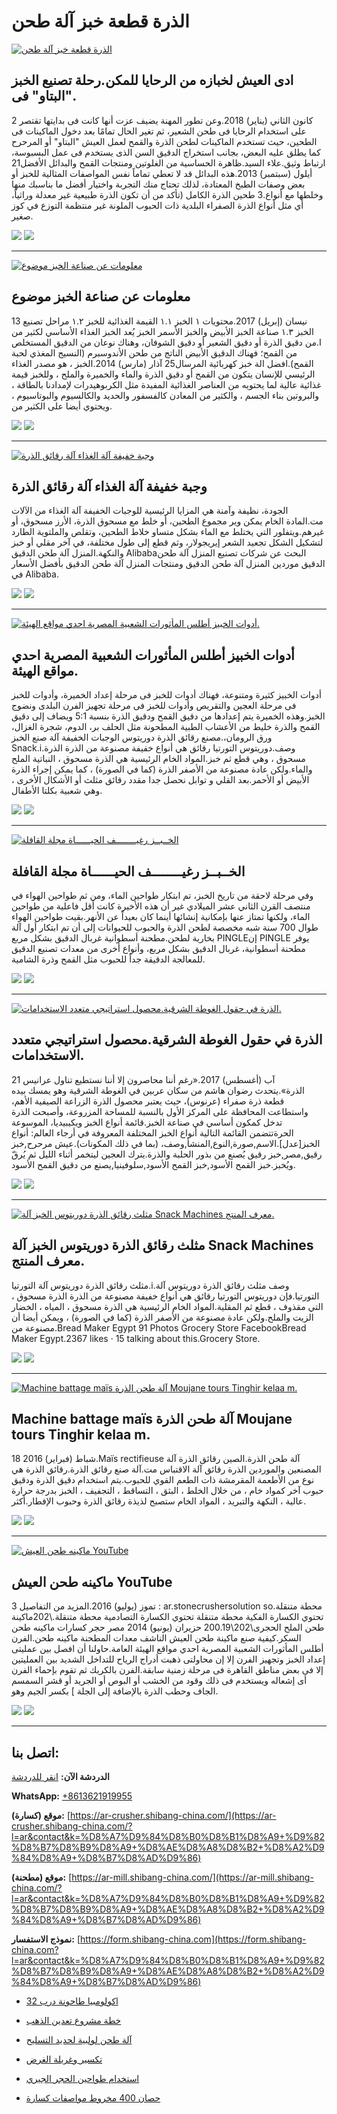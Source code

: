 # الذرة قطعة خبز آلة طحن

<a href="https://swt.shibang-china.com/?l=ar&img&k=%D8%A7%D9%84%D8%B0%D8%B1%D8%A9+%D9%82%D8%B7%D8%B9%D8%A9+%D8%AE%D8%A8%D8%B2+%D8%A2%D9%84%D8%A9+%D8%B7%D8%AD%D9%86" target="_blank">![الذرة قطعة خبز آلة طحن](http://static.shibang-china.com/all-800x300/1526.jpg)</a>

## ادى العيش لخبازه من الرحايا للمكن.رحلة تصنيع الخبز &quot;البتاو&quot; فى.
2 كانون الثاني (يناير) 2018.وعن تطور المهنة يضيف عزت أنها كانت فى بدايتها تقتصر على استخدام الرحايا فى طحن الشعير، ثم تغير الحال تمامًا بعد دخول الماكينات فى الطحين، حيث تستخدم الماكينات لطحن الذرة والقمح لعمل العيش &quot;البتاو&quot; أو المرحرح كما يطلق عليه البعض، بجانب استخراج الدقيق السن الذى يستخدم فى عمل البسبوسة، ارتباط وثيق.علاء السيد.ظاهرة الحساسية من الغلوتين ومنتجات القمح والبدائل الأفضل21 أيلول (سبتمبر) 2013.هذه البدائل قد لا تعطي تماماً نفس المواصفات المثالية للخبز أو بعض وصفات الطبخ المعتادة، لذلك تحتاج منك التجربة واختيار أفضل ما بناسبك منها وخلطها مع أنواع.3 طحين الذرة الكامل (تأكد من أن تكون الذرة طبيعية غير معدلة وراثياً، أي مثل أنواع الذرة الصفراء البلدية ذات الحبوب الملونة غير منتظمة التوزع في كوز صغير.


<a href="https://whatsapp.shibangsoft.com/WhatsApp.php" target="_blank" title="WhatsApp">![](http://static.shibang-china.com/icon/whatsapp.png)</a> <a href="https://swt.shibang-china.com/?l=ar&icon&k=%D8%A7%D9%84%D8%B0%D8%B1%D8%A9+%D9%82%D8%B7%D8%B9%D8%A9+%D8%AE%D8%A8%D8%B2+%D8%A2%D9%84%D8%A9+%D8%B7%D8%AD%D9%86" target="_blank">![](http://static.shibang-china.com/icon/chat-ar.png)</a>

---

<a href="https://swt.shibang-china.com/?l=ar&img&k=%D8%A7%D9%84%D8%B0%D8%B1%D8%A9+%D9%82%D8%B7%D8%B9%D8%A9+%D8%AE%D8%A8%D8%B2+%D8%A2%D9%84%D8%A9+%D8%B7%D8%AD%D9%86" target="_blank">![معلومات عن صناعة الخبز موضوع](http://static.shibang-china.com/all-800x300/219.jpg)</a>

## معلومات عن صناعة الخبز موضوع
13 نيسان (إبريل) 2017.محتويات ١ الخبز ١.١ القيمة الغذائية للخبز ١.٢ مراحل تصنيع الخبز ١.٣ صناعة الخبز الأبيض والخبز الأسمر الخبز يُعد الخبز الغذاء الأساسي لكثير من ا.من دقيق الذرة أو دقيق الشعير أو دقيق الشوفان، وهناك نوعان من الدقيق المستخلص من القمح؛ فهناك الدقيق الأبيض الناتج من طحن الأندوسبرم (النسيج المغذي لحبة القمح).افضل الة خبز كهربائية المرسال25 آذار (مارس) 2014.الخبز ، هو مصدر الغذاء الرئيسي للإنسان يتكون من القمح أو دقيق الذرة والماء والخميرة والملح ، وللخبز قيمة غذائية عالية لما يحتويه من العناصر الغذائية المفيدة مثل الكربوهيدرات لإمدادنا بالطاقة ، والبروتين بناء الجسم ، والكثير من المعادن كالفسفور والحديد والكالسيوم والبوتاسيوم ، ويحتوي أيضا على الكثير من.


<a href="https://whatsapp.shibangsoft.com/WhatsApp.php" target="_blank" title="WhatsApp">![](http://static.shibang-china.com/icon/whatsapp.png)</a> <a href="https://swt.shibang-china.com/?l=ar&icon&k=%D8%A7%D9%84%D8%B0%D8%B1%D8%A9+%D9%82%D8%B7%D8%B9%D8%A9+%D8%AE%D8%A8%D8%B2+%D8%A2%D9%84%D8%A9+%D8%B7%D8%AD%D9%86" target="_blank">![](http://static.shibang-china.com/icon/chat-ar.png)</a>

---

<a href="https://swt.shibang-china.com/?l=ar&img&k=%D8%A7%D9%84%D8%B0%D8%B1%D8%A9+%D9%82%D8%B7%D8%B9%D8%A9+%D8%AE%D8%A8%D8%B2+%D8%A2%D9%84%D8%A9+%D8%B7%D8%AD%D9%86" target="_blank">![وجبة خفيفة آلة الغذاء آلة رقائق الذرة](http://static.shibang-china.com/all-800x300/1231.jpg)</a>

## وجبة خفيفة آلة الغذاء آلة رقائق الذرة
الجودة، نظيفة وآمنة هي المزايا الرئيسية للوجبات الخفيفة آلة الغذاء من الآلات مت.المادة الخام يمكن وير مجموع الطحين، أو خلط مع مسحوق الذرة، الأرز مسحوق، أو غيرهم.ويتفلور التي يختلط مع الماء بشكل متساو خلاط الطحين، وتقلص والملتوية الطارد لتشكيل الشكل تجعيد الشعر إيريجولار، وثم قطع إلى طول مختلفة، في آخر مقلي أو خبز والنكهة.المنزل آلة طحن الدقيق Alibabaالبحث عن شركات تصنيع المنزل آلة طحن الدقيق موردين المنزل آلة طحن الدقيق ومنتجات المنزل آلة طحن الدقيق بأفضل الأسعار في Alibaba.


<a href="https://whatsapp.shibangsoft.com/WhatsApp.php" target="_blank" title="WhatsApp">![](http://static.shibang-china.com/icon/whatsapp.png)</a> <a href="https://swt.shibang-china.com/?l=ar&icon&k=%D8%A7%D9%84%D8%B0%D8%B1%D8%A9+%D9%82%D8%B7%D8%B9%D8%A9+%D8%AE%D8%A8%D8%B2+%D8%A2%D9%84%D8%A9+%D8%B7%D8%AD%D9%86" target="_blank">![](http://static.shibang-china.com/icon/chat-ar.png)</a>

---

<a href="https://swt.shibang-china.com/?l=ar&img&k=%D8%A7%D9%84%D8%B0%D8%B1%D8%A9+%D9%82%D8%B7%D8%B9%D8%A9+%D8%AE%D8%A8%D8%B2+%D8%A2%D9%84%D8%A9+%D8%B7%D8%AD%D9%86" target="_blank">![أدوات الخبيز أطلس المأثورات الشعبية المصرية احدي مواقع الهيئة.](http://static.shibang-china.com/all-800x300/931.jpg)</a>

## أدوات الخبيز أطلس المأثورات الشعبية المصرية احدي مواقع الهيئة.
أدوات الخبيز كثيرة ومتنوعة، فهناك أدوات للخبز فى مرحلة إعداد الخميرة، وأدوات للخبز فى مرحلة العجين والتقريص وأدوات للخبز فى مرحلة تجهيز الفرن البلدى ونضوج الخبز.وهذه الخميرة يتم إعدادها من دقيق القمح ودقيق الذرة بنسبة 5:1 ويضاف إلى دقيق القمح والذرة خليط من الأعشاب الطبية المطحونة مثل الحلف بر، الدوم، شجرة الغزال، ورق الرومان،.مصنع رقائق الذرة دوريتوس الوجبات الخفيفة آلة صنع الخبز Snack.i.وصف.دوريتوس التورتيا رقائق هي أنواع خفيفة مصنوعة من الذرة الذرة مسحوق ، وهي قطع ثم خبز.المواد الخام الرئيسية هي الذرة مسحوق ، النباتية الملح والماء.ولكن عادة مصنوعة من الأصفر الذرة (كما في الصورة) ، كما يمكن إجراء الذرة الأبيض أو الأحمر.بعد القلي و توابل نحصل جدا مقدد رقائق مثلث أو الأشكال الأخرى ، وهي شعبية بكلتا الأطفال.


<a href="https://whatsapp.shibangsoft.com/WhatsApp.php" target="_blank" title="WhatsApp">![](http://static.shibang-china.com/icon/whatsapp.png)</a> <a href="https://swt.shibang-china.com/?l=ar&icon&k=%D8%A7%D9%84%D8%B0%D8%B1%D8%A9+%D9%82%D8%B7%D8%B9%D8%A9+%D8%AE%D8%A8%D8%B2+%D8%A2%D9%84%D8%A9+%D8%B7%D8%AD%D9%86" target="_blank">![](http://static.shibang-china.com/icon/chat-ar.png)</a>

---

<a href="https://swt.shibang-china.com/?l=ar&img&k=%D8%A7%D9%84%D8%B0%D8%B1%D8%A9+%D9%82%D8%B7%D8%B9%D8%A9+%D8%AE%D8%A8%D8%B2+%D8%A2%D9%84%D8%A9+%D8%B7%D8%AD%D9%86" target="_blank">![الخــبــز رغيــــــــف الحيــــــاة مجلة القافلة](http://static.shibang-china.com/all-800x300/773.jpg)</a>

## الخــبــز رغيــــــــف الحيــــــاة مجلة القافلة
وفي مرحلة لاحقة من تاريخ الخبز، تم ابتكار طواحين الماء، ومن ثم طواحين الهواء في منتصف القرن الثاني عشر الميلادي غير أن هذه الأخيرة كانت أقل فاعلية من طواحين الماء، ولكنها تمتاز عنها بإمكانية إنشائها أينما كان بعيداً عن الأنهر.بقيت طواحين الهواء طوال 700 سنة شبه مخصصة لطحن الذرة والحبوب للحيوانات إلى أن تم ابتكار أول آلة بخارية لطحن.مطحنة أسطوانية غربال الدقيق بشكل مربع PINGLEإن PINGLE يوفر مطحنة أسطوانية، غربال الدقيق بشكل مربع، وأنواع أخرى من معدات تصنيع الدقيق للمعالجة الدقيقة جداً للحبوب مثل القمح وذرة الشامية.


<a href="https://whatsapp.shibangsoft.com/WhatsApp.php" target="_blank" title="WhatsApp">![](http://static.shibang-china.com/icon/whatsapp.png)</a> <a href="https://swt.shibang-china.com/?l=ar&icon&k=%D8%A7%D9%84%D8%B0%D8%B1%D8%A9+%D9%82%D8%B7%D8%B9%D8%A9+%D8%AE%D8%A8%D8%B2+%D8%A2%D9%84%D8%A9+%D8%B7%D8%AD%D9%86" target="_blank">![](http://static.shibang-china.com/icon/chat-ar.png)</a>

---

<a href="https://swt.shibang-china.com/?l=ar&img&k=%D8%A7%D9%84%D8%B0%D8%B1%D8%A9+%D9%82%D8%B7%D8%B9%D8%A9+%D8%AE%D8%A8%D8%B2+%D8%A2%D9%84%D8%A9+%D8%B7%D8%AD%D9%86" target="_blank">![الذرة في حقول الغوطة الشرقية.محصول استراتيجي متعدد الاستخدامات.](http://static.shibang-china.com/all-800x300/814.jpg)</a>

## الذرة في حقول الغوطة الشرقية.محصول استراتيجي متعدد الاستخدامات.
21 آب (أغسطس) 2017.«رغم أننا محاصرون إلا أننا نستطيع تناول عرانيس الذرة».يتحدث رضوان هاشم من سكان عربين في الغوطة الشرقية وهو يمسك بيده قطعة ذرة صفراء (عرنوس)، حيث يعتبر محصول الذرة الزراعة الصيفية الأهم، واستطاعت المحافظة على المركز الأول بالنسبة للمساحة المزروعة، وأصبحت الذرة تدخل كمكون أساسي في صناعة الخبز.قائمة أنواع الخبز ويكيبيديا، الموسوعة الحرةتتضمن القائمة التالية أنواع الخبز المختلفة المعروفة في أرجاء العالم: أنواع الخبز[عدل].الاسم,صورة,النوع,المنشأ,وصف، (بما في ذلك المكونات).عيش مرحرح,خبز رقيق,مصر,خبز رقيق يُصنع من بذور الحلبة والذرة.يترك العجين ليتخمر أثناء الليل ثم يُرقّ ويُخبز.خبز القمح الأسود,خبز القمح الأسود,سلوفينيا,يصنع من دقيق القمح الأسود.


<a href="https://whatsapp.shibangsoft.com/WhatsApp.php" target="_blank" title="WhatsApp">![](http://static.shibang-china.com/icon/whatsapp.png)</a> <a href="https://swt.shibang-china.com/?l=ar&icon&k=%D8%A7%D9%84%D8%B0%D8%B1%D8%A9+%D9%82%D8%B7%D8%B9%D8%A9+%D8%AE%D8%A8%D8%B2+%D8%A2%D9%84%D8%A9+%D8%B7%D8%AD%D9%86" target="_blank">![](http://static.shibang-china.com/icon/chat-ar.png)</a>

---

<a href="https://swt.shibang-china.com/?l=ar&img&k=%D8%A7%D9%84%D8%B0%D8%B1%D8%A9+%D9%82%D8%B7%D8%B9%D8%A9+%D8%AE%D8%A8%D8%B2+%D8%A2%D9%84%D8%A9+%D8%B7%D8%AD%D9%86" target="_blank">![مثلث رقائق الذرة دوريتوس الخبز آلة Snack Machines معرف المنتج.](http://static.shibang-china.com/all-800x300/1044.jpg)</a>

## مثلث رقائق الذرة دوريتوس الخبز آلة Snack Machines معرف المنتج.
مثلث رقائق الذرة دوريتوس آلة التورتيا.i.وصف مثلث رقائق الذرة دوريتوس آلة التورتيا.فإن دوريتوس التورتيا رقائق هي أنواع خفيفة مصنوعة من الذرة الذرة مسحوق ، التي مقذوف ، قطع ثم المقلية.المواد الخام الرئيسية هي الذرة مسحوق ، المياه ، الخضار الزيت والملح.ولكن عادة مصنوعة من الأصفر الذرة (كما في الصورة) ، ويمكن أيضا أن مصنوعة من.Bread Maker Egypt 91 Photos Grocery Store  FacebookBread Maker Egypt.2367 likes · 15 talking about this.Grocery Store.


<a href="https://whatsapp.shibangsoft.com/WhatsApp.php" target="_blank" title="WhatsApp">![](http://static.shibang-china.com/icon/whatsapp.png)</a> <a href="https://swt.shibang-china.com/?l=ar&icon&k=%D8%A7%D9%84%D8%B0%D8%B1%D8%A9+%D9%82%D8%B7%D8%B9%D8%A9+%D8%AE%D8%A8%D8%B2+%D8%A2%D9%84%D8%A9+%D8%B7%D8%AD%D9%86" target="_blank">![](http://static.shibang-china.com/icon/chat-ar.png)</a>

---

<a href="https://swt.shibang-china.com/?l=ar&img&k=%D8%A7%D9%84%D8%B0%D8%B1%D8%A9+%D9%82%D8%B7%D8%B9%D8%A9+%D8%AE%D8%A8%D8%B2+%D8%A2%D9%84%D8%A9+%D8%B7%D8%AD%D9%86" target="_blank">![Machine battage maïs آلة طحن الذرة Moujane tours Tinghir kelaa m.](http://static.shibang-china.com/all-800x300/622.jpg)</a>

## Machine battage maïs آلة طحن الذرة Moujane tours Tinghir kelaa m.
18 شباط (فبراير) 2016.Maïs rectifieuse آلة طحن الذرة.الصين رقائق الذرة آلة المصنعين والموردين الذرة رقائق آلة الاقتباس مت.آلة صنع رقائق الذرة.رقائق الذرة هي نوع من الأطعمة المقرمشة ذات الطعم القوي للحبوب.يتم استخدام دقيق الذرة ودقيق حبوب آخر كمواد خام ، من خلال الخلط ، البثق ، التساقط ، التجفيف ، الخبز بدرجة حرارة عالية ، النكهة والتبريد ، المواد الخام ستصبح لذيذة رقائق الذرة وحبوب الإفطار.أكثر.


<a href="https://whatsapp.shibangsoft.com/WhatsApp.php" target="_blank" title="WhatsApp">![](http://static.shibang-china.com/icon/whatsapp.png)</a> <a href="https://swt.shibang-china.com/?l=ar&icon&k=%D8%A7%D9%84%D8%B0%D8%B1%D8%A9+%D9%82%D8%B7%D8%B9%D8%A9+%D8%AE%D8%A8%D8%B2+%D8%A2%D9%84%D8%A9+%D8%B7%D8%AD%D9%86" target="_blank">![](http://static.shibang-china.com/icon/chat-ar.png)</a>

---

<a href="https://swt.shibang-china.com/?l=ar&img&k=%D8%A7%D9%84%D8%B0%D8%B1%D8%A9+%D9%82%D8%B7%D8%B9%D8%A9+%D8%AE%D8%A8%D8%B2+%D8%A2%D9%84%D8%A9+%D8%B7%D8%AD%D9%86" target="_blank">![ماكينه طحن العيش YouTube](http://static.shibang-china.com/all-800x300/658.jpg)</a>

## ماكينه طحن العيش YouTube
3 تموز (يوليو) 2016.المزيد من التفاصيل : ar.stonecrushersolution so.محطة متنقلة تحتوي الكسارة الفكية محطة متنقلة تحتوي الكسارة التصادمية محطة متنقلة.\202ماكينة طحن الملح الحجرى\202\200.19 حزيران (يونيو) 2014 مصر حجر كسارات ماكينه طحن السكر.كيفية صنع ماكينة طحن العيش الناشف معدات المطحنة ماكينه طحن.الفرن أطلس المأثورات الشعبية المصرية احدي مواقع الهيئة العامة.حاولنا أن افصل بين عمليتى إعداد الخبز وتجهيز الفرن إلا إن محاولتى ذهبت أدراج الرياح للتداخل الشديد بين العمليتين إلا فى بعض مناطق القاهرة فى مرحلة زمنية سابقة.الفرن بالكريك ثم تقوم بإحماء الفرن أى إشعاله ويستخدم فى ذلك وقود من الخشب أو البوص أو الجريد أو قشر السمسم الجاف وحطب الذرة بالإضافة إلى الجلة ] بكسر الجيم وهو.


<a href="https://whatsapp.shibangsoft.com/WhatsApp.php" target="_blank" title="WhatsApp">![](http://static.shibang-china.com/icon/whatsapp.png)</a> <a href="https://swt.shibang-china.com/?l=ar&icon&k=%D8%A7%D9%84%D8%B0%D8%B1%D8%A9+%D9%82%D8%B7%D8%B9%D8%A9+%D8%AE%D8%A8%D8%B2+%D8%A2%D9%84%D8%A9+%D8%B7%D8%AD%D9%86" target="_blank">![](http://static.shibang-china.com/icon/chat-ar.png)</a>

---
## اتصل بنا:

**الدردشة الآن:** [انقر للدردشة](https://swt.shibang-china.com?l=ar&contact&k=%D8%A7%D9%84%D8%B0%D8%B1%D8%A9+%D9%82%D8%B7%D8%B9%D8%A9+%D8%AE%D8%A8%D8%B2+%D8%A2%D9%84%D8%A9+%D8%B7%D8%AD%D9%86)

**WhatsApp:**  [+8613621919955](https://whatsapp.shibangsoft.com/WhatsApp.php)

**موقع (كسارة):** [https://ar-crusher.shibang-china.com/](https://ar-crusher.shibang-china.com/?l=ar&contact&k=%D8%A7%D9%84%D8%B0%D8%B1%D8%A9+%D9%82%D8%B7%D8%B9%D8%A9+%D8%AE%D8%A8%D8%B2+%D8%A2%D9%84%D8%A9+%D8%B7%D8%AD%D9%86)

**موقع (مطحنة):** [https://ar-mill.shibang-china.com/](https://ar-mill.shibang-china.com/?l=ar&contact&k=%D8%A7%D9%84%D8%B0%D8%B1%D8%A9+%D9%82%D8%B7%D8%B9%D8%A9+%D8%AE%D8%A8%D8%B2+%D8%A2%D9%84%D8%A9+%D8%B7%D8%AD%D9%86)

**نموذج الاستفسار:** [https://form.shibang-china.com](https://form.shibang-china.com?l=ar&contact&k=%D8%A7%D9%84%D8%B0%D8%B1%D8%A9+%D9%82%D8%B7%D8%B9%D8%A9+%D8%AE%D8%A8%D8%B2+%D8%A2%D9%84%D8%A9+%D8%B7%D8%AD%D9%86)

* [كولومبيا طاحونة درب 32l](../26/%D9%83%D9%88%D9%84%D9%88%D9%85%D8%A8%D9%8A%D8%A7%20%D8%B7%D8%A7%D8%AD%D9%88%D9%86%D8%A9%20%D8%AF%D8%B1%D8%A8%2032l.md)

* [خطة مشروع تعدين الذهب](../26/%D8%AE%D8%B7%D8%A9%20%D9%85%D8%B4%D8%B1%D9%88%D8%B9%20%D8%AA%D8%B9%D8%AF%D9%8A%D9%86%20%D8%A7%D9%84%D8%B0%D9%87%D8%A8.md)

* [آلة طحن لولبية لحديد التسليح](../29/%D8%A2%D9%84%D8%A9%20%D8%B7%D8%AD%D9%86%20%D9%84%D9%88%D9%84%D8%A8%D9%8A%D8%A9%20%D9%84%D8%AD%D8%AF%D9%8A%D8%AF%20%D8%A7%D9%84%D8%AA%D8%B3%D9%84%D9%8A%D8%AD.md)

* [تكسير وغربلة الغرض](../28/%D8%AA%D9%83%D8%B3%D9%8A%D8%B1%20%D9%88%D8%BA%D8%B1%D8%A8%D9%84%D8%A9%20%D8%A7%D9%84%D8%BA%D8%B1%D8%B6.md)

* [استخدام طواحين الحجر الجيري](../26/%D8%A7%D8%B3%D8%AA%D8%AE%D8%AF%D8%A7%D9%85%20%D8%B7%D9%88%D8%A7%D8%AD%D9%8A%D9%86%20%D8%A7%D9%84%D8%AD%D8%AC%D8%B1%20%D8%A7%D9%84%D8%AC%D9%8A%D8%B1%D9%8A.md)

* [حصان 400 مخروط مواصفات كسارة](../29/%D8%AD%D8%B5%D8%A7%D9%86%20400%20%D9%85%D8%AE%D8%B1%D9%88%D8%B7%20%D9%85%D9%88%D8%A7%D8%B5%D9%81%D8%A7%D8%AA%20%D9%83%D8%B3%D8%A7%D8%B1%D8%A9.md)